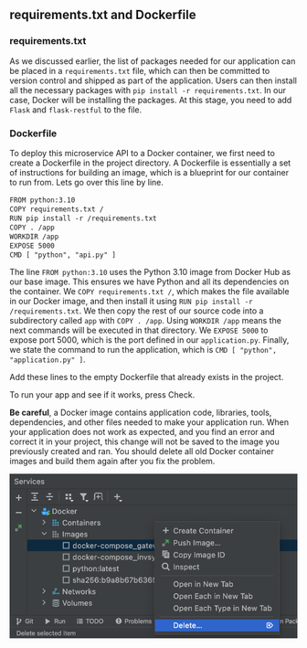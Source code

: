 ## requirements.txt and Dockerfile

### requirements.txt
As we discussed earlier, the list of packages needed for our application can be placed in a `requirements.txt` file,
which can then be committed to version control and shipped as part of the application.
Users can then install all the necessary packages with `pip install -r requirements.txt`. In our case, Docker will be installing the packages.
At this stage, you need to add `Flask` and `flask-restful` to the file.

### Dockerfile

To deploy this microservice API to a Docker container, we first need to create a Dockerfile in the project directory.
A Dockerfile is essentially a set of instructions for building an image, which is a blueprint for our container to run from.
Lets go over this line by line.

```text
FROM python:3.10
COPY requirements.txt /
RUN pip install -r /requirements.txt
COPY . /app
WORKDIR /app
EXPOSE 5000
CMD [ "python", "api.py" ]
```

The line `FROM python:3.10` uses the Python 3.10 image from Docker Hub as our base image. This ensures we have Python 
and all its dependencies on the container.
We `COPY requirements.txt /`, which makes the file available in our Docker image, and then install it using 
`RUN pip install -r /requirements.txt`. We then copy the rest of our source code into a subdirectory called `app` with 
`COPY . /app`. Using `WORKDIR /app` means the next commands will be executed in that directory. We `EXPOSE 5000` to expose 
port 5000, which is the port defined in our `application.py`. Finally, we state the command to run the application, 
which is `CMD [ "python", "application.py" ]`.

Add these lines to the empty Dockerfile that already exists in the project.

To run your app and see if it works, press Check.

**Be careful**, a Docker image contains application code, libraries, tools, dependencies, and other files needed to make your application run.
When your application does not work as expected, and you find an error and correct it in your project,
this change will not be saved to the image you previously created and ran. You should delete all old
Docker container images and build them again after you fix the problem. 


![img](delete_image.png)

